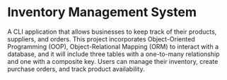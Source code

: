 # Inventory Management System

A CLI application that allows businesses to keep track of their products, suppliers, and orders. 
This project incorporates Object-Oriented Programming (OOP), Object-Relational Mapping (ORM) to interact with a database, and it will include three tables with a one-to-many relationship and one with a composite key. 
Users can manage their inventory, create purchase orders, and track product availability.

